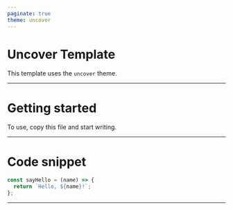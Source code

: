 ```yaml
---
paginate: true
theme: uncover
---
```


# Uncover Template

This template uses the `uncover` theme.

---

# Getting started

To use, copy this file and start writing.

---

# Code snippet

```js
const sayHello = (name) => {
  return `Hello, ${name}!`;
};
```

---
